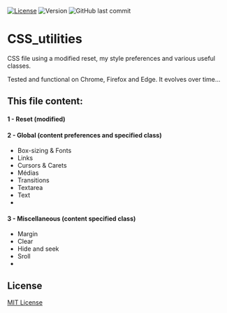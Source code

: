 [![License](https://img.shields.io/badge/License-MIT-blueviolet.svg)](https://github.com/StephaneJDeschamps/CSS_utilities/blob/master/LICENSE)
<img alt="Version" src="https://img.shields.io/badge/Version-v2.1.0-9cf.svg">
<img alt="GitHub last commit" src="https://img.shields.io/github/last-commit/StephaneJDeschamps/CSS_utilities.svg?logo=git&logoColor=green">

# CSS_utilities
CSS file using a modified reset, my style preferences and various useful classes.

Tested and functional on Chrome, Firefox and Edge. It evolves over time...

## This file content:

#### 1 - Reset (modified)

#### 2 - Global (content preferences and specified class)
 - Box-sizing & Fonts
 - Links
 - Cursors & Carets
 - Médias
 - Transitions
 - Textarea
 - Text
 - 
#### 3 - Miscellaneous (content specified class)
 - Margin
 - Clear
 - Hide and seek
 - Sroll
 - 

## License

[MIT License](https://github.com/StephaneJDeschamps/CSS_utilities/blob/master/LICENSE.txt)


